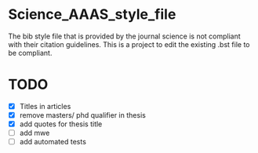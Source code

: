 # Science_AAAS_style_file
The bib style file that is provided by the journal science is not compliant with their citation guidelines. This is a project to edit the existing .bst file to be compliant.

# TODO
- [x] Titles in articles
- [x] remove masters/ phd qualifier in thesis
- [x] add quotes for thesis title
- [ ] add mwe
- [ ] add automated tests
